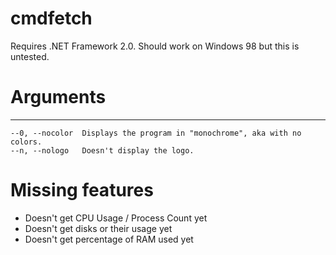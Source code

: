 # cmdfetch
Requires .NET Framework 2.0. Should work on Windows 98 but this is untested.

# Arguments
---
```
--0, --nocolor  Displays the program in "monochrome", aka with no colors. 
--n, --nologo   Doesn't display the logo. 
```

# Missing features
* Doesn't get CPU Usage / Process Count yet
* Doesn't get disks or their usage yet
* Doesn't get percentage of RAM used yet
